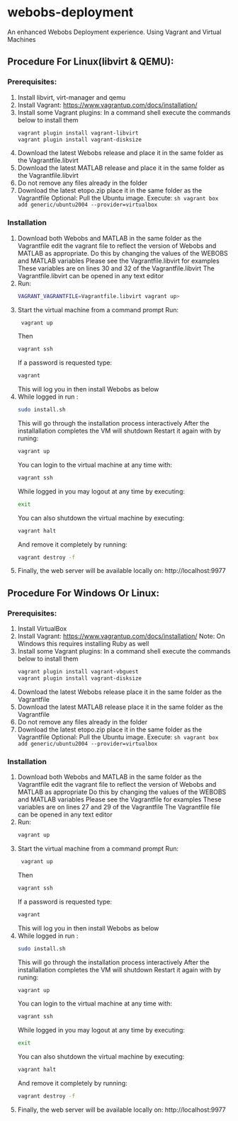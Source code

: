 # webobs-deployment
An enhanced Webobs Deployment experience. Using Vagrant and Virtual Machines

## Procedure For Linux(libvirt & QEMU):

### Prerequisites:
1. Install libvirt, virt-manager and qemu
2. Install Vagrant: https://www.vagrantup.com/docs/installation/
3. Install some Vagrant plugins:
    In a command shell execute the commands below to install them
    ```sh
    vagrant plugin install vagrant-libvirt
    vagrant plugin install vagrant-disksize
    ```
4. Download the latest Webobs release
    and place it in the same folder as the Vagrantfile.libvirt
5. Download the latest MATLAB release
    and place it in the same folder as the Vagrantfile.libvirt
6. Do not remove any files already in the folder
7. Download the latest etopo.zip
    place it in the same folder as the Vagrantfile
   Optional: Pull the Ubuntu image. Execute:
        ```sh
        vagrant box add generic/ubuntu2004 --provider=virtualbox
        ```

### Installation

1. Download both Webobs and MATLAB
    in the same folder as the Vagrantfile
    edit the vagrant file to reflect the version of
    Webobs and MATLAB as appropriate.
    Do this by changing the values of the WEBOBS and MATLAB variables
    Please see the Vagrantfile.libvirt for examples
    These variables are on lines 30 and 32 of the Vagrantfile.libvirt
    The Vagrantfile.libvirt can be opened in any text editor
2. Run:
   ```sh
   VAGRANT_VAGRANTFILE=Vagrantfile.libvirt vagrant up>
   ```
3. Start the virtual machine from a command prompt
    Run:
    ```sh
     vagrant up
     ```
    Then
    ```sh
    vagrant ssh
    ```
    If a password is requested type:
    ```sh
    vagrant
    ```
    This will log you in
    then install Webobs as below
4. While logged in run :
    ```sh
    sudo install.sh
    ```
    This will go through the installation process interactively
    After the installallation completes the VM will shutdown
    Restart it again with by runing:
    ```sh
    vagrant up
    ```
    You can login to the virtual machine at any time with:
    ```sh
    vagrant ssh
    ```
    While logged in you may logout at any time by executing:
    ```sh
    exit
    ```
    You can also shutdown the virtual machine by executing:
    ```sh
    vagrant halt
    ```
    And remove it completely by running:
    ```sh
    vagrant destroy -f
    ```
5. Finally, the web server will be available locally on:
    http://localhost:9977

## Procedure For Windows Or Linux:

### Prerequisites:
1. Install VirtualBox
2. Install Vagrant: https://www.vagrantup.com/docs/installation/
   Note: On Windows this requires installing Ruby as well
3. Install some Vagrant plugins:
    In a command shell execute the commands below to install them
    ```sh
    vagrant plugin install vagrant-vbguest
    vagrant plugin install vagrant-disksize
    ```
4. Download the latest Webobs release
    place it in the same folder as the Vagrantfile
5. Download the latest MATLAB release
    place it in the same folder as the Vagrantfile
6. Do not remove any files already in the folder
7. Download the latest etopo.zip
    place it in the same folder as the Vagrantfile
   Optional: Pull the Ubuntu image. Execute:
        ```sh
        vagrant box add generic/ubuntu2004 --provider=virtualbox
        ```

### Installation

1. Download both Webobs and MATLAB
    in the same folder as the Vagrantfile
    edit the vagrant file to reflect the version of
    Webobs and MATLAB as appropriate
    Do this by changing the values of the WEBOBS and MATLAB variables
    Please see the Vagrantfile for examples
    These variables are on lines 27 and 29 of the Vagrantfile
    The Vagrantfile file can be opened in any text editor
2. Run:
     ```sh
     vagrant up
     ```
3. Start the virtual machine from a command prompt
    Run:
    ```sh
     vagrant up
     ```
    Then
    ```sh
    vagrant ssh
    ```
    If a password is requested type:
    ```sh
    vagrant
    ```
    This will log you in
    then install Webobs as below
4. While logged in run :
    ```sh
    sudo install.sh
    ```
    This will go through the installation process interactively
    After the installallation completes the VM will shutdown
    Restart it again with by runing:
    ```sh
    vagrant up
    ```
    You can login to the virtual machine at any time with:
    ```sh
    vagrant ssh
    ```
    While logged in you may logout at any time by executing:
    ```sh
    exit
    ```
    You can also shutdown the virtual machine by executing:
    ```sh
    vagrant halt
    ```
    And remove it completely by running:
    ```sh
    vagrant destroy -f
    ```
5. Finally, the web server will be available locally on:
    http://localhost:9977